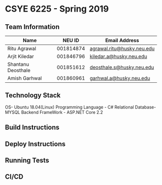 # CSYE 6225 - Spring 2019

## Team Information

| Name | NEU ID | Email Address |
| --- | --- | --- |
|Ritu Agrawal| 001814874| agrawal.ritu@husky.neu.edu|
|Arjit Kiledar| 001846796| kiledar.a@husky.neu.edu|
|Shantanu Deosthale| 001851612| deosthale.s@husky.neu.edu|
|Amish Garhwal| 001860961| garhwal.a@husky.neu.edu|

## Technology Stack
OS- Ubuntu 18.04(Linux)
Programming Language - C# 
Relational Database- MYSQL
Backend FrameWork - ASP.NET Core 2.2

## Build Instructions


## Deploy Instructions


## Running Tests


## CI/CD


